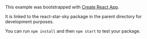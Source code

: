 This example was bootstrapped with [Create React App](https://github.com/facebook/create-react-app).

It is linked to the react-star-sky package in the parent directory for development purposes.

You can run `npm install` and then `npm start` to test your package.
